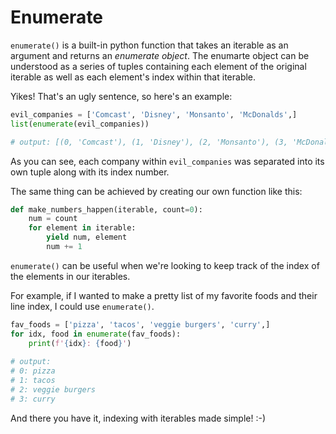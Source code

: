# Enumerate

`enumerate()` is a built-in python function that takes an iterable as an argument and returns an *enumerate object*. The enumarte object can be understood as a series of tuples containing each element of the original iterable as well as each element's index within that iterable. 

Yikes! That's an ugly sentence, so here's an example:

```python
evil_companies = ['Comcast', 'Disney', 'Monsanto', 'McDonalds',]
list(enumerate(evil_companies))

# output: [(0, 'Comcast'), (1, 'Disney'), (2, 'Monsanto'), (3, 'McDonalds')]
```

As you can see, each company within `evil_companies` was separated into its own tuple along with its index number. 

The same thing can be achieved by creating our own function like this:

```python
def make_numbers_happen(iterable, count=0):
    num = count
    for element in iterable:
        yield num, element
        num += 1
```

`enumerate()` can be useful when we're looking to keep track of the index of the elements in our iterables. 

For example, if I wanted to make a pretty list of my favorite foods and their line index, I could use `enumerate()`.

```python
fav_foods = ['pizza', 'tacos', 'veggie burgers', 'curry',]
for idx, food in enumerate(fav_foods):
    print(f'{idx}: {food}')
    
# output:
# 0: pizza
# 1: tacos
# 2: veggie burgers
# 3: curry
```

And there you have it, indexing with iterables made simple! :-)
